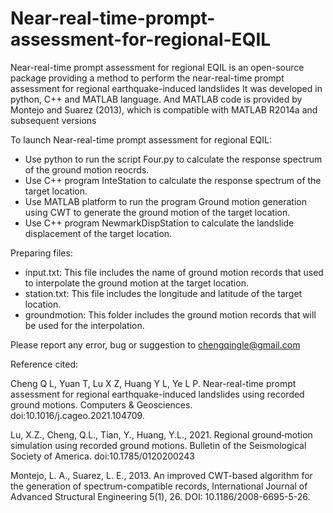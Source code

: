 # Near-real-time-prompt-assessment-for-regional-EQIL
Near-real-time prompt assessment for regional EQIL is an open-source package providing a method to perform the near-real-time prompt assessment for regional earthquake-induced landslides
It was developed in python, C++ and MATLAB language. And MATLAB code is provided by Montejo and Suarez (2013), which is compatible with MATLAB R2014a and subsequent versions

To launch Near-real-time prompt assessment for regional EQIL:
- Use python to run the script Four.py to calculate the response spectrum of the ground motion reocrds.
- Use C++ program InteStation to calculate the response spectrum of the target location.
- Use MATLAB platform to run the program Ground motion generation using CWT to generate the ground motion of the target location.
- Use C++ program NewmarkDispStation to calculate the landslide displacement of the target location. 

Preparing files:
- input.txt: This file includes the name of ground motion records that used to interpolate the ground motion at the target location.
- station.txt: This file includes the longitude and latitude of the target location.
- groundmotion: This folder includes the ground motion records that will be used for the interpolation. 

Please report any error, bug or suggestion to chengqingle@gmail.com

Reference cited:

Cheng Q L, Yuan T, Lu X Z, Huang Y L, Ye L P. Near-real-time prompt assessment for regional earthquake-induced landslides using recorded ground motions. Computers & Geosciences. doi:10.1016/j.cageo.2021.104709.

Lu, X.Z., Cheng, Q.L., Tian, Y., Huang, Y.L., 2021. Regional ground‐motion simulation using recorded ground motions. Bulletin of the Seismological Society of America. doi:10.1785/0120200243

Montejo, L. A., Suarez, L. E., 2013. An improved CWT-based algorithm for the generation of spectrum-compatible records, International Journal of Advanced Structural Engineering 5(1), 26. DOI: 10.1186/2008-6695-5-26.
